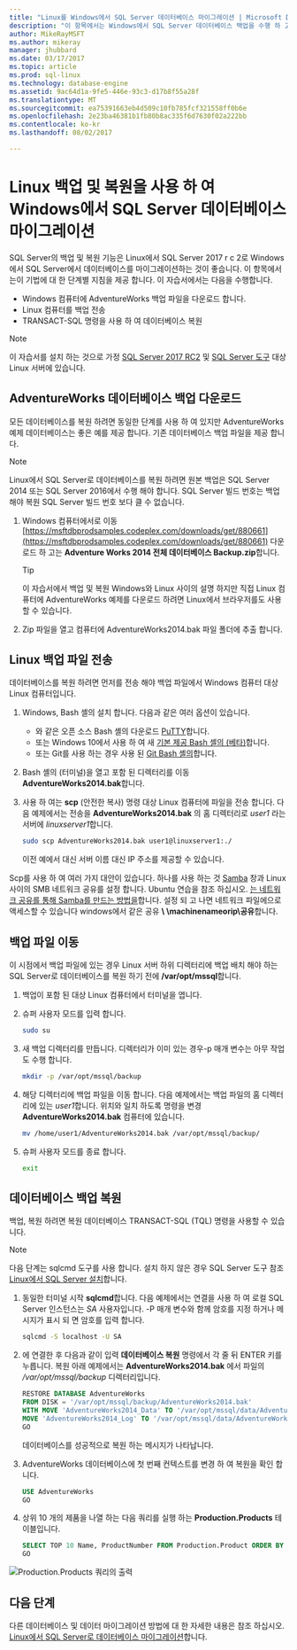 ```yaml
---
title: "Linux를 Windows에서 SQL Server 데이터베이스 마이그레이션 | Microsoft Docs"
description: "이 항목에서는 Windows에서 SQL Server 데이터베이스 백업을 수행 하 고 SQL Server 2017 r c 2를 실행 하는 Linux 컴퓨터를 복원 하는 방법을 보여 줍니다."
author: MikeRayMSFT
ms.author: mikeray
manager: jhubbard
ms.date: 03/17/2017
ms.topic: article
ms.prod: sql-linux
ms.technology: database-engine
ms.assetid: 9ac64d1a-9fe5-446e-93c3-d17b8f55a28f
ms.translationtype: MT
ms.sourcegitcommit: ea75391663eb4d509c10fb785fcf321558ff0b6e
ms.openlocfilehash: 2e23ba46381b1fb80b8ac335f6d7630f02a222bb
ms.contentlocale: ko-kr
ms.lasthandoff: 08/02/2017

---
```

# <a name="migrate-a-sql-server-database-from-windows-to-linux-using-backup-and-restore"></a>Linux 백업 및 복원을 사용 하 여 Windows에서 SQL Server 데이터베이스 마이그레이션

SQL Server의 백업 및 복원 기능은 Linux에서 SQL Server 2017 r c 2로 Windows에서 SQL Server에서 데이터베이스를 마이그레이션하는 것이 좋습니다. 이 항목에서는이 기법에 대 한 단계별 지침을 제공 합니다. 이 자습서에서는 다음을 수행합니다.

- Windows 컴퓨터에 AdventureWorks 백업 파일을 다운로드 합니다.
- Linux 컴퓨터를 백업 전송
- TRANSACT-SQL 명령을 사용 하 여 데이터베이스 복원

> [!NOTE] 
> 이 자습서를 설치 하는 것으로 가정 [SQL Server 2017 RC2](sql-server-linux-setup.md) 및 [SQL Server 도구](sql-server-linux-setup-tools.md) 대상 Linux 서버에 있습니다.

## <a name="download-the-adventureworks-database-backup"></a>AdventureWorks 데이터베이스 백업 다운로드

모든 데이터베이스를 복원 하려면 동일한 단계를 사용 하 여 있지만 AdventureWorks 예제 데이터베이스는 좋은 예를 제공 합니다. 기존 데이터베이스 백업 파일을 제공 합니다.

>[!NOTE] 
> Linux에서 SQL Server로 데이터베이스를 복원 하려면 원본 백업은 SQL Server 2014 또는 SQL Server 2016에서 수행 해야 합니다. SQL Server 빌드 번호는 백업 해야 복원 SQL Server 빌드 번호 보다 클 수 없습니다.  

1. Windows 컴퓨터에서로 이동 [https://msftdbprodsamples.codeplex.com/downloads/get/880661](https://msftdbprodsamples.codeplex.com/downloads/get/880661) 다운로드 하 고는 **Adventure Works 2014 전체 데이터베이스 Backup.zip**합니다.

   > [!TIP] 
   > 이 자습서에서 백업 및 복원 Windows와 Linux 사이의 설명 하지만 직접 Linux 컴퓨터에 AdventureWorks 예제를 다운로드 하려면 Linux에서 브라우저를도 사용할 수 있습니다.

2. Zip 파일을 열고 컴퓨터에 AdventureWorks2014.bak 파일 폴더에 추출 합니다.

## <a name="transfer-the-backup-file-to-linux"></a>Linux 백업 파일 전송

데이터베이스를 복원 하려면 먼저를 전송 해야 백업 파일에서 Windows 컴퓨터 대상 Linux 컴퓨터입니다.

1. Windows, Bash 셸의 설치 합니다. 다음과 같은 여러 옵션이 있습니다.

   - 와 같은 오픈 소스 Bash 셸의 다운로드 [PuTTY](http://www.putty.org/)합니다.
   - 또는 Windows 10에서 사용 하 여 새 [기본 제공 Bash 셸의 (베타)](https://msdn.microsoft.com/en-us/commandline/wsl/about)합니다.
   - 또는 Git를 사용 하는 경우 사용 된 [Git Bash 셸의](https://git-scm.com/downloads)합니다.

2. Bash 셸의 (터미널)을 열고 포함 된 디렉터리를 이동 **AdventureWorks2014.bak**합니다.

3. 사용 하 여는 **scp** (안전한 복사) 명령 대상 Linux 컴퓨터에 파일을 전송 합니다. 다음 예제에서는 전송을 **AdventureWorks2014.bak** 의 홈 디렉터리로 *user1* 라는 서버에 *linuxserver1*합니다.

   ```bash
   sudo scp AdventureWorks2014.bak user1@linuxserver1:./
   ```
   
   이전 예에서 대신 서버 이름 대신 IP 주소를 제공할 수 있습니다.

Scp를 사용 하 여 여러 가지 대안이 있습니다. 하나를 사용 하는 것 [Samba](https://help.ubuntu.com/community/Samba) 창과 Linux 사이의 SMB 네트워크 공유를 설정 합니다. Ubuntu 연습을 참조 하십시오. [는 네트워크 공유를 통해 Samba를 만드는 방법을](https://help.ubuntu.com/community/How%20to%20Create%20a%20Network%20Share%20Via%20Samba%20Via%20CLI%20%28Command-line%20interface/Linux%20Terminal%29%20-%20Uncomplicated,%20Simple%20and%20Brief%20Way!)합니다. 설정 되 고 나면 네트워크 파일에으로 액세스할 수 있습니다 windows에서 같은 공유  **\\ \\machinenameorip\\공유**합니다.

## <a name="move-the-backup-file"></a>백업 파일 이동

이 시점에서 백업 파일에 있는 경우 Linux 서버 하위 디렉터리에 백업 배치 해야 하는 SQL Server로 데이터베이스를 복원 하기 전에 **/var/opt/mssql**합니다.

1. 백업이 포함 된 대상 Linux 컴퓨터에서 터미널을 엽니다.

2. 슈퍼 사용자 모드를 입력 합니다.

   ```bash
   sudo su
   ```

3. 새 백업 디렉터리를 만듭니다. 디렉터리가 이미 있는 경우-p 매개 변수는 아무 작업도 수행 합니다.

   ```bash
   mkdir -p /var/opt/mssql/backup
   ```

4. 해당 디렉터리에 백업 파일을 이동 합니다. 다음 예제에서는 백업 파일의 홈 디렉터리에 있는 *user1*합니다. 위치와 일치 하도록 명령을 변경 **AdventureWorks2014.bak** 컴퓨터에 있습니다.

   ```bash
   mv /home/user1/AdventureWorks2014.bak /var/opt/mssql/backup/
   ```

5. 슈퍼 사용자 모드를 종료 합니다.

   ```bash
   exit
   ```

## <a name="restore-the-database-backup"></a>데이터베이스 백업 복원

백업, 복원 하려면 복원 데이터베이스 TRANSACT-SQL (TQL) 명령을 사용할 수 있습니다.

> [!NOTE] 
> 다음 단계는 sqlcmd 도구를 사용 합니다. 설치 하지 않은 경우 SQL Server 도구 참조 [Linux에서 SQL Server 설치](sql-server-linux-setup.md)합니다.

1. 동일한 터미널 시작 **sqlcmd**합니다. 다음 예제에서는 연결을 사용 하 여 로컬 SQL Server 인스턴스는 *SA* 사용자입니다. -P 매개 변수와 함께 암호를 지정 하거나 메시지가 표시 되 면 암호를 입력 합니다.

   ```bash
   sqlcmd -S localhost -U SA
   ```

2. 에 연결한 후 다음과 같이 입력 **데이터베이스 복원** 명령에서 각 줄 뒤 ENTER 키를 누릅니다. 복원 아래 예제에서는 **AdventureWorks2014.bak** 에서 파일의 */var/opt/mssql/backup* 디렉터리입니다.

   ```sql
   RESTORE DATABASE AdventureWorks
   FROM DISK = '/var/opt/mssql/backup/AdventureWorks2014.bak'
   WITH MOVE 'AdventureWorks2014_Data' TO '/var/opt/mssql/data/AdventureWorks2014_Data.mdf',
   MOVE 'AdventureWorks2014_Log' TO '/var/opt/mssql/data/AdventureWorks2014_Log.ldf'
   GO
   ```

   데이터베이스를 성공적으로 복원 하는 메시지가 나타납니다.

3. AdventureWorks 데이터베이스에 첫 번째 컨텍스트를 변경 하 여 복원을 확인 합니다. 

   ```sql
   USE AdventureWorks
   GO
   ```

4. 상위 10 개의 제품을 나열 하는 다음 쿼리를 실행 하는 **Production.Products** 테이블입니다.

   ```sql
   SELECT TOP 10 Name, ProductNumber FROM Production.Product ORDER BY Name
   GO
   ```

![Production.Products 쿼리의 출력](./media/sql-server-linux-migrate-restore-database/sql-server-linux-adventureworks-query.png)

## <a name="next-steps"></a>다음 단계

다른 데이터베이스 및 데이터 마이그레이션 방법에 대 한 자세한 내용은 참조 하십시오. [Linux에서 SQL Server로 데이터베이스 마이그레이션](sql-server-linux-migrate-overview.md)합니다. 


